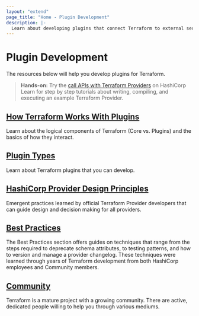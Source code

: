 ```yaml
---
layout: "extend"
page_title: "Home - Plugin Development"
description: |-
  Learn about developing plugins that connect Terraform to external services.
---
```


# Plugin Development

The resources below will help you develop plugins for Terraform.  
> **Hands-on:** Try the [call APIs with Terraform Providers](https://learn.hashicorp.com/collections/terraform/providers?utm_source=WEBSITE&utm_medium=WEB_IO&utm_offer=ARTICLE_PAGE&utm_content=DOCS) on HashiCorp Learn for step by step tutorials about writing, compiling, and executing an example Terraform Provider.

## [How Terraform Works With Plugins](/docs/extend/how-terraform-works.html)

Learn about the logical components of Terraform (Core vs. Plugins) and the basics of how they interact.

## [Plugin Types](/docs/extend/plugin-types.html)

Learn about Terraform plugins that you can develop.

## [HashiCorp Provider Design Principles](/docs/extend/hashicorp-provider-design-principles.html)

Emergent practices learned by official Terraform Provider developers that can
guide design and decision making for all providers.

## [Best Practices](/docs/extend/best-practices/index.html)

The Best Practices section offers guides on techniques that range from the steps
required to deprecate schema attributes, to testing patterns,
and how to version and manage a provider changelog. These techniques were
learned through years of Terraform development from both HashiCorp employees
and Community members.

## [Community](/docs/extend/community/index.html)

Terraform is a mature project with a growing community. There are active,
dedicated people willing to help you through various mediums.
